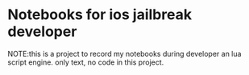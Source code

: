 Notebooks for ios jailbreak developer
==========================================


NOTE:this is a project to record my notebooks during developer an lua script engine.
only text, no code in this project.



